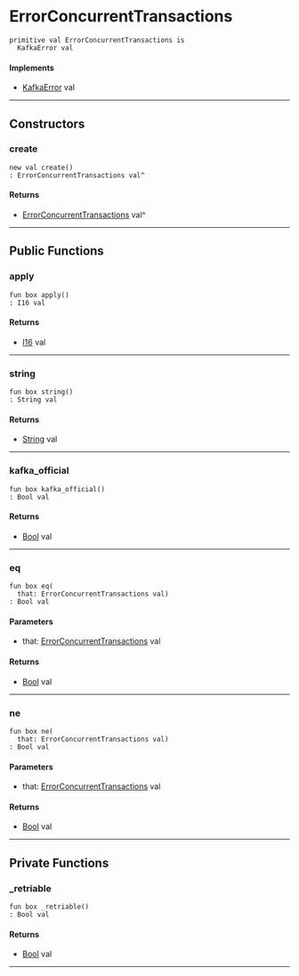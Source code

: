 # ErrorConcurrentTransactions

```pony
primitive val ErrorConcurrentTransactions is
  KafkaError val
```

#### Implements

* [KafkaError](pony-kafka-KafkaError) val

---

## Constructors

### create

```pony
new val create()
: ErrorConcurrentTransactions val^
```

#### Returns

* [ErrorConcurrentTransactions](pony-kafka-ErrorConcurrentTransactions) val^

---

## Public Functions

### apply

```pony
fun box apply()
: I16 val
```

#### Returns

* [I16](builtin-I16) val

---

### string

```pony
fun box string()
: String val
```

#### Returns

* [String](builtin-String) val

---

### kafka_official

```pony
fun box kafka_official()
: Bool val
```

#### Returns

* [Bool](builtin-Bool) val

---

### eq

```pony
fun box eq(
  that: ErrorConcurrentTransactions val)
: Bool val
```
#### Parameters

*   that: [ErrorConcurrentTransactions](pony-kafka-ErrorConcurrentTransactions) val

#### Returns

* [Bool](builtin-Bool) val

---

### ne

```pony
fun box ne(
  that: ErrorConcurrentTransactions val)
: Bool val
```
#### Parameters

*   that: [ErrorConcurrentTransactions](pony-kafka-ErrorConcurrentTransactions) val

#### Returns

* [Bool](builtin-Bool) val

---

## Private Functions

### _retriable

```pony
fun box _retriable()
: Bool val
```

#### Returns

* [Bool](builtin-Bool) val

---

